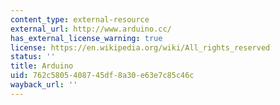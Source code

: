 ```yaml
---
content_type: external-resource
external_url: http://www.arduino.cc/
has_external_license_warning: true
license: https://en.wikipedia.org/wiki/All_rights_reserved
status: ''
title: Arduino
uid: 762c5805-4087-45df-8a30-e63e7c85c46c
wayback_url: ''
---
```

